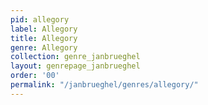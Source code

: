 ```yaml
---
pid: allegory
label: Allegory
title: Allegory
genre: Allegory
collection: genre_janbrueghel
layout: genrepage_janbrueghel
order: '00'
permalink: "/janbrueghel/genres/allegory/"
---
```

